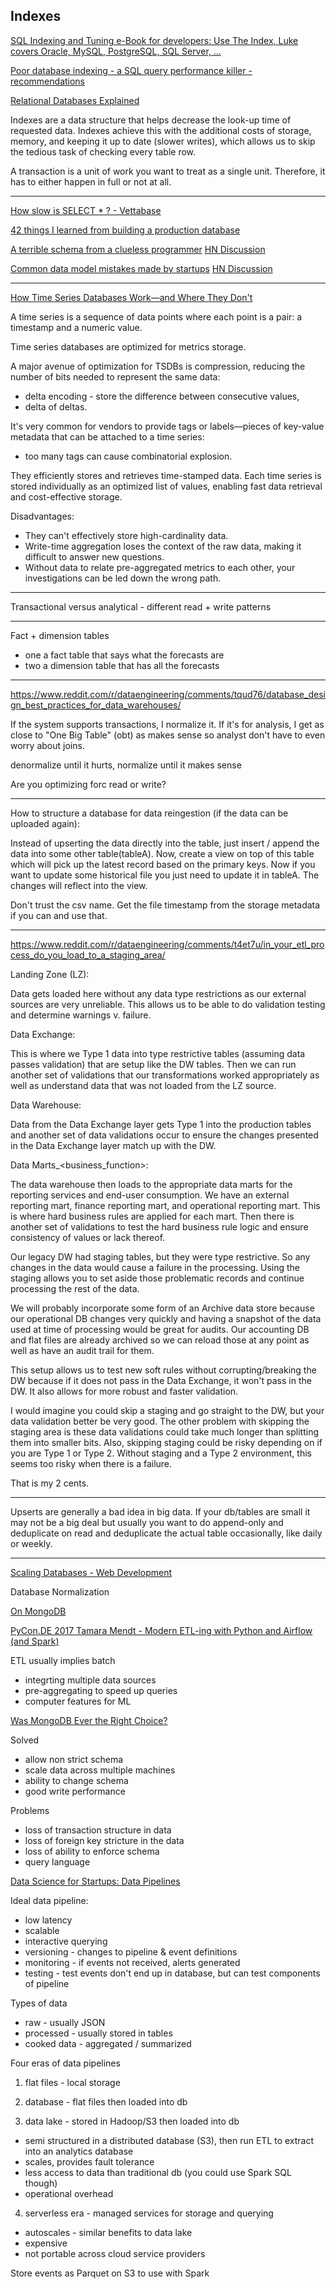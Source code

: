 ## Indexes

[SQL Indexing and Tuning e-Book for developers: Use The Index, Luke covers Oracle, MySQL, PostgreSQL, SQL Server, ...](https://use-the-index-luke.com/)

[Poor database indexing - a SQL query performance killer - recommendations](https://www.sqlshack.com/poor-database-indexing-sql-query-performance-killer-recommendations/)

[Relational Databases Explained](https://architecturenotes.co/things-you-should-know-about-databases/)

Indexes are a data structure that helps decrease the look-up time of requested data. Indexes achieve this with the additional costs of storage, memory, and keeping it up to date (slower writes), which allows us to skip the tedious task of checking every table row.

A transaction is a unit of work you want to treat as a single unit. Therefore, it has to either happen in full or not at all.

---

[How slow is SELECT * ? - Vettabase](https://vettabase.com/how-slow-is-select/)

[42 things I learned from building a production database](https://maheshba.bitbucket.io/blog/2021/10/19/42Things.html)

[A terrible schema from a clueless programmer](http://rachelbythebay.com/w/2021/11/06/sql/) [HN Discussion](https://news.ycombinator.com/item?id=29139902)

[Common data model mistakes made by startups](https://www.metabase.com/learn/analytics/data-model-mistakes) [HN Discussion](https://news.ycombinator.com/item?id=27248093)

---

[How Time Series Databases Work—and Where They Don't](https://www.honeycomb.io/blog/time-series-database)

A time series is a sequence of data points where each point is a pair: a timestamp and a numeric value.

Time series databases are optimized for metrics storage.

A major avenue of optimization for TSDBs is compression, reducing the number of bits needed to represent the same data:
- delta encoding - store the difference between consecutive values,
- delta of deltas.

It's very common for vendors to provide tags or labels—pieces of key-value metadata that can be attached to a time series:

- too many tags can cause combinatorial explosion.

They efficiently stores and retrieves time-stamped data. Each time series is stored individually as an optimized list of values, enabling fast data retrieval and cost-effective storage.

Disadvantages:

- They can't effectively store high-cardinality data.
- Write-time aggregation loses the context of the raw data, making it difficult to answer new questions.
- Without data to relate pre-aggregated metrics to each other, your investigations can be led down the wrong path.

---

Transactional versus analytical - different read + write patterns

---

Fact + dimension tables

- one a fact table that says what the forecasts are
- two a dimension table that has all the forecasts

---

https://www.reddit.com/r/dataengineering/comments/tqud76/database_design_best_practices_for_data_warehouses/

 If the system supports transactions, I normalize it. If it's for analysis, I get as close to "One Big Table" (obt) as makes sense so analyst don't have to even worry about joins.

denormalize until it hurts, normalize until it makes sense

Are you optimizing forc read or write?

---

How to structure a database for data reingestion (if the data can be uploaded again):

Instead of upserting the data directly into the table, just insert / append the data into some other table(tableA). Now, create a view on top of this table which will pick up the latest record based on the primary keys. Now if you want to update some historical file you just need to update it in tableA. The changes will reflect into the view.

Don't trust the csv name. Get the file timestamp from the storage metadata if you can and use that. 

---

https://www.reddit.com/r/dataengineering/comments/t4et7u/in_your_etl_process_do_you_load_to_a_staging_area/

Landing Zone (LZ):

Data gets loaded here without any data type restrictions as our external sources are very unreliable. This allows us to be able to do validation testing and determine warnings v. failure.

Data Exchange:

This is where we Type 1 data into type restrictive tables (assuming data passes validation) that are setup like the DW tables. Then we can run another set of validations that our transformations worked appropriately as well as understand data that was not loaded from the LZ source.

Data Warehouse:

Data from the Data Exchange layer gets Type 1 into the production tables and another set of data validations occur to ensure the changes presented in the Data Exchange layer match up with the DW.

Data Marts_<business_function>:

The data warehouse then loads to the appropriate data marts for the reporting services and end-user consumption. We have an external reporting mart, finance reporting mart, and operational reporting mart. This is where hard business rules are applied for each mart. Then there is another set of validations to test the hard business rule logic and ensure consistency of values or lack thereof.

Our legacy DW had staging tables, but they were type restrictive. So any changes in the data would cause a failure in the processing. Using the staging allows you to set aside those problematic records and continue processing the rest of the data.

We will probably incorporate some form of an Archive data store because our operational DB changes very quickly and having a snapshot of the data used at time of processing would be great for audits. Our accounting DB and flat files are already archived so we can reload those at any point as well as have an audit trail for them.

This setup allows us to test new soft rules without corrupting/breaking the DW because if it does not pass in the Data Exchange, it won't pass in the DW. It also allows for more robust and faster validation.

I would imagine you could skip a staging and go straight to the DW, but your data validation better be very good. The other problem with skipping the staging area is these data validations could take much longer than splitting them into smaller bits. Also, skipping staging could be risky depending on if you are Type 1 or Type 2. Without staging and a Type 2 environment, this seems too risky when there is a failure.

That is my 2 cents.

---

Upserts are generally a bad idea in big data. If your db/tables are small it may not be a big deal but usually you want to do append-only and deduplicate on read and deduplicate the actual table occasionally, like daily or weekly.

---

[Scaling Databases - Web Development](https://youtu.be/dkhOZOmV7Fo)

Database Normalization

[On MongoDB](https://www.nemil.com/mongo/index.html)

[PyCon.DE 2017 Tamara Mendt - Modern ETL-ing with Python and Airflow (and Spark)](https://www.youtube.com/watch?v=tcJhSaowzUI)

ETL usually implies batch
- integrting multiple data sources
- pre-aggregating to speed up queries
- computer features for ML

[Was MongoDB Ever the Right Choice?](https://www.simplethread.com/was-mongodb-ever-the-right-choice/)

Solved
- allow non strict schema
- scale data across multiple machines
- ability to change schema
- good write performance

Problems
- loss of transaction structure in data
- loss of foreign key stricture in the data
- loss of ability to enforce schema
- query language

[Data Science for Startups: Data Pipelines](https://towardsdatascience.com/data-science-for-startups-data-pipelines-786f6746a59a)

Ideal data pipeline:
- low latency
- scalable
- interactive querying
- versioning - changes to pipeline & event definitions
- monitoring - if events not received, alerts generated
- testing - test events don't end up in database, but can test components of pipeline

Types of data
- raw - usually JSON
- processed - usually stored in tables
- cooked data - aggregated / summarized

Four eras of data pipelines
1. flat files - local storage

2. database - flat files then loaded into db

3. data lake - stored in Hadoop/S3 then loaded into db
- semi structured in a distributed database (S3), then run ETL to extract into an analytics database
- scales, provides fault tolerance
- less access to data than traditional db (you could use Spark SQL though)
- operational overhead

4. serverless era - managed services for storage and querying
- autoscales - similar benefits to data lake
- expensive
- not portable across cloud service providers

Store events as Parquet on S3 to use with Spark
